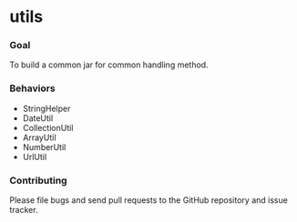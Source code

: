 utils
=====

### Goal
To build a common jar for common handling method.


### Behaviors
* StringHelper
* DateUtil
* CollectionUtil
* ArrayUtil
* NumberUtil
* UrlUtil


### Contributing
Please file bugs and send pull requests to the GitHub repository and issue tracker.
